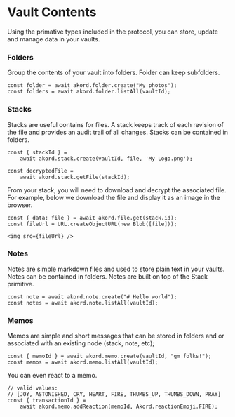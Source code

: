 # Vault Contents

Using the primative types included in the protocol, you can store, update and manage data in your vaults.

### Folders

Group the contents of your vault into folders. Folder can keep subfolders.

```
const folder = await akord.folder.create("My photos");
const folders = await akord.folder.listAll(vaultId);
```

### Stacks

Stacks are useful contains for files. A stack keeps track of each revision of the file and provides an audit trail of all changes. Stacks can be contained in folders.

```
const { stackId } =
    await akord.stack.create(vaultId, file, 'My Logo.png');

const decryptedFile =
    await akord.stack.getFile(stackId);
```

From your stack, you will need to download and decrypt the associated file. For example, below we download the file and display it as an image in the browser.

```
const { data: file } = await akord.file.get(stack.id);
const fileUrl = URL.createObjectURL(new Blob([file]));

<img src={fileUrl} />
```

### Notes

Notes are simple markdown files and used to store plain text in your vaults. Notes can be contained in folders. Notes are built on top of the Stack primitive.

```
const note = await akord.note.create("# Hello world");
const notes = await akord.note.listAll(vaultId);
```

### Memos

Memos are simple and short messages that can be stored in folders and or associated with an existing node (stack, note, etc);

```
const { memoId } = await akord.memo.create(vaultId, "gm folks!");
const memos = await akord.memo.listAll(vaultId);
```

You can even react to a memo.

```
// valid values:
// [JOY, ASTONISHED, CRY, HEART, FIRE, THUMBS_UP, THUMBS_DOWN, PRAY]
const { transactionId } =
    await akord.memo.addReaction(memoId, Akord.reactionEmoji.FIRE);
```
